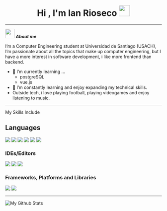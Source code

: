 <h1 align="center"><b>Hi , I'm Ian Rioseco </b><img src="https://media.giphy.com/media/hvRJCLFzcasrR4ia7z/giphy.gif" width="35"></h1>

---

<img src="https://media.giphy.com/media/ObNTw8Uzwy6KQ/giphy.gif" width="30px">&nbsp;***About me***

I’m a Computer Engineering student at Universidad de Santiago (USACH), I’m passionate about all the topics that make up computer engineering, but I have a more interest in software development, i like more frontend than backend.
- 🌱 I’m currently learning ...
  - postgreSQL
  - vue.js
- 🚀 I’m constantly learning and enjoy expanding my technical skills.
- Outside tech, i love playing football, playing videogames and enjoy listening to music.

---

My Skills Include

<h2> Languages </h2>
<span> 
  <img src="https://img.shields.io/badge/python-3670A0?style=for-the-badge&logo=python&logoColor=ffdd54)">
  <img src="https://img.shields.io/badge/JavaScript-F7DF1E?style=for-the-badge&logo=javascript&logoColor=black">
  <img src="https://img.shields.io/badge/Java-ED8B00?style=for-the-badge&logo=java&logoColor=white">
  <img src="https://img.shields.io/badge/C-00599C?style=for-the-badge&logo=c&logoColor=white">
  <img src="https://img.shields.io/badge/python-3670A0?style=for-the-badge&logo=python&logoColor=ffdd54">
  <img src= "https://img.shields.io/badge/css3-%231572B6.svg?style=for-the-badge&logo=css3&logoColor=white">
  <img src= "">
</span>

<h3> IDEs/Editors </h3>
<span>
  <img src= "https://img.shields.io/badge/IntelliJIDEA-000000.svg?style=for-the-badge&logo=intellij-idea&logoColor=white">
  <img src= "https://img.shields.io/badge/Replit-DD1200?style=for-the-badge&logo=Replit&logoColor=white">
  <img src= "https://img.shields.io/badge/Visual%20Studio%20Code-0078d7.svg?style=for-the-badge&logo=visual-studio-code&logoColor=white">
</span>
  
<h3> Frameworks, Platforms and Libraries </h3>
<span>
  <img src= "https://img.shields.io/badge/react-%2320232a.svg?style=for-the-badge&logo=react&logoColor=%2361DAFB">
  <img src= "https://img.shields.io/badge/node.js-6DA55F?style=for-the-badge&logo=node.js&logoColor=white">
</span>

---

<img align="center" src="https://github-readme-stats.vercel.app/api/top-langs/?username=IanRioseco&layout=compact&theme=radical" alt="My Github Stats">
